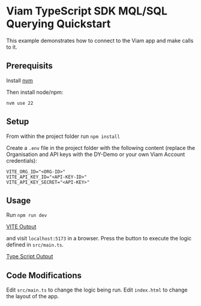 # Viam TypeScript SDK MQL/SQL Querying Quickstart

This example demonstrates how to connect to the Viam app and make calls to it.

## Prerequisits

Install [nvm](https://github.com/nvm-sh/nvm?tab=readme-ov-file#installing-and-updating)

Then install node/npm:

```
nvm use 22
```

## Setup

From within the project folder run `npm install`

Create a `.env` file in the project folder with the following content (replace the Organisation and API keys with the DY-Demo or your own Viam Account credentials):

```
VITE_ORG_ID="<ORG-ID>"
VITE_API_KEY_ID="<API-KEY-ID>"
VITE_API_KEY_SECRET="<API-KEY>"
```

## Usage

Run `npm run dev` 

[VITE Output](https://)

and visit `localhost:5173` in a browser. Press the button to execute the logic defined in `src/main.ts`.

[Type Script Output](https://)

## Code Modifications

Edit `src/main.ts` to change the logic being run. Edit `index.html` to change the layout of the app.

